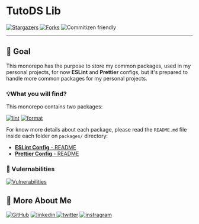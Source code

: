 # TutoDS Lib

[![Stargazers][stars-shield]][stars-url] [![Forks][forks-shield]][forks-url] ![Commitizen friendly](https://img.shields.io/badge/commitizen-friendly-brightgreen.svg?style=for-the-badge)

---

## 📄 Goal

This monorepo has the purpose to store my common packages, used in my personal projects, for now **ESLint** and **Prettier** configs, but it's prepared to handle more
common packages for my personal projects.

### 💡️What you will find?

This monorepo contains two packages:

[![lint][lint]][lint-package]
[![format][format]][prettier-package]

For know more details about each package, please read the `README.md` file inside each folder on `packages/` directory:

- [**ESLint Config** - README](./packages/eslint-config/README.md)
- [**Prettier Config** - README](./packages/prettier-config/README.md)

### 🐛 Vulernabilities

[![Vulnerabilities](https://snyk.io/test/github/tutods/lib/badge.svg)](https://snyk.io/test/github/tutods/lib)

## 🔗 More About Me

[![GitHub](https://img.shields.io/badge/github-000000?style=for-the-badge&logo=github&logoColor=white)](https://github.com/tutods) [
![linkedin](https://img.shields.io/badge/linkedin-000000?style=for-the-badge&logo=linkedin&logoColor=white)
](https://linkedin.com/in/daniel-sousa-tutods)
[![twitter](https://img.shields.io/badge/twitter-000000?style=for-the-badge&logo=twitter&logoColor=white)](https://twitter.com/dsousa_12)
[![instragram](https://img.shields.io/badge/instragram-000000?style=for-the-badge&logo=instagram&logoColor=white)](https://instagram.com/dsousa_12)

<!-- Links -->

[lint]: https://img.shields.io/badge/eslint%20config-000000?style=for-the-badge&logo=npm&logoColor=white
[format]: https://img.shields.io/badge/prettier%20config-000000?style=for-the-badge&logo=npm&logoColor=white
[lint-package]: https://npmjs.com/@tutods/eslint-config
[prettier-package]: https://npmjs.com/@tutods/prettier-config
[forks-shield]: https://img.shields.io/github/forks/tutods/lib?style=for-the-badge
[forks-url]: https://github.com/tutods/lib/network/members
[stars-shield]: https://img.shields.io/github/stars/tutods/lib?style=for-the-badge
[stars-url]: https://github.com/tutods/lib/stargazers
